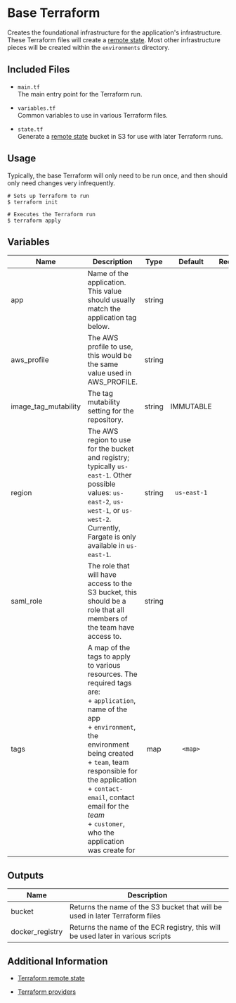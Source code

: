 # Base Terraform

Creates the foundational infrastructure for the application's infrastructure.
These Terraform files will create a [remote state][state].
Most other infrastructure pieces will be created within the `environments` directory.

## Included Files

- `main.tf`  
  The main entry point for the Terraform run.

- `variables.tf`  
  Common variables to use in various Terraform files.

- `state.tf`  
  Generate a [remote state][state] bucket in S3 for use with later Terraform runs.

## Usage

Typically, the base Terraform will only need to be run once, and then should only
need changes very infrequently.

```
# Sets up Terraform to run
$ terraform init

# Executes the Terraform run
$ terraform apply
```

## Variables

| Name                 | Description                                                                                                                                                                                                                                                                                                                 |  Type  |   Default   | Required |
| -------------------- | --------------------------------------------------------------------------------------------------------------------------------------------------------------------------------------------------------------------------------------------------------------------------------------------------------------------------- | :----: | :---------: | :------: |
| app                  | Name of the application. This value should usually match the application tag below.                                                                                                                                                                                                                                         | string |             |   yes    |
| aws_profile          | The AWS profile to use, this would be the same value used in AWS_PROFILE.                                                                                                                                                                                                                                                   | string |             |   yes    |
| image_tag_mutability | The tag mutability setting for the repository.                                                                                                                                                                                                                                                                              | string |  IMMUTABLE  |          |
| region               | The AWS region to use for the bucket and registry; typically `us-east-1`. Other possible values: `us-east-2`, `us-west-1`, or `us-west-2`. <br>Currently, Fargate is only available in `us-east-1`.                                                                                                                         | string | `us-east-1` |          |
| saml_role            | The role that will have access to the S3 bucket, this should be a role that all members of the team have access to.                                                                                                                                                                                                         | string |             |   yes    |
| tags                 | A map of the tags to apply to various resources. The required tags are: <br>+ `application`, name of the app <br>+ `environment`, the environment being created <br>+ `team`, team responsible for the application <br>+ `contact-email`, contact email for the _team_ <br>+ `customer`, who the application was create for |  map   |   `<map>`   |   yes    |

## Outputs

| Name            | Description                                                                      |
| --------------- | -------------------------------------------------------------------------------- |
| bucket          | Returns the name of the S3 bucket that will be used in later Terraform files     |
| docker_registry | Returns the name of the ECR registry, this will be used later in various scripts |

## Additional Information

- [Terraform remote state][state]

- [Terraform providers][provider]

[state]: https://www.terraform.io/docs/state/remote.html
[provider]: https://www.terraform.io/docs/providers/
